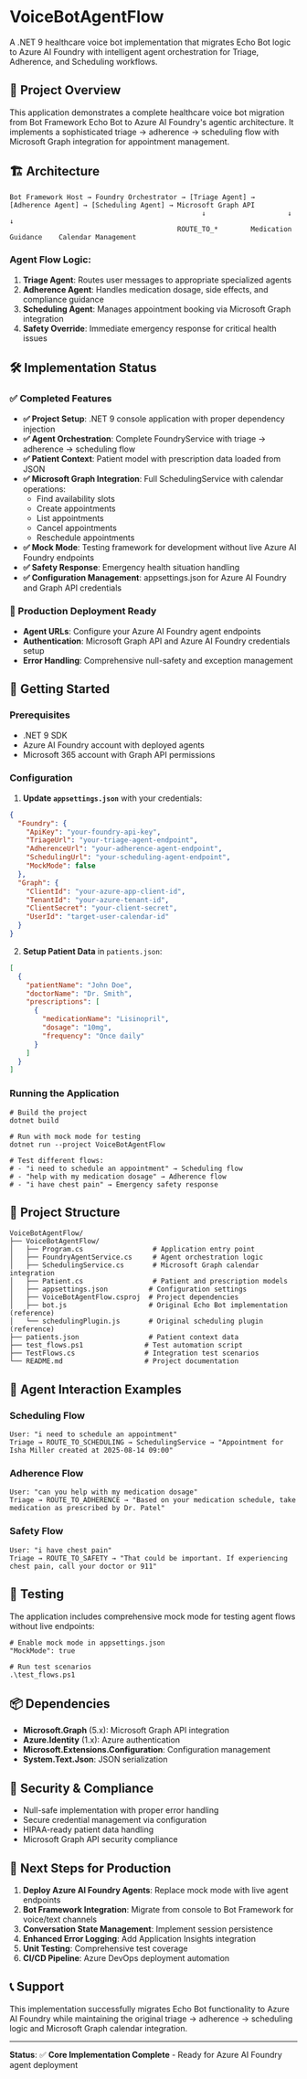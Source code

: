 # VoiceBotAgentFlow

A .NET 9 healthcare voice bot implementation that migrates Echo Bot logic to Azure AI Foundry with intelligent agent orchestration for Triage, Adherence, and Scheduling workflows.

## 🏥 Project Overview

This application demonstrates a complete healthcare voice bot migration from Bot Framework Echo Bot to Azure AI Foundry's agentic architecture. It implements a sophisticated triage → adherence → scheduling flow with Microsoft Graph integration for appointment management.

## 🏗️ Architecture

```
Bot Framework Host → Foundry Orchestrator → [Triage Agent] → [Adherence Agent] → [Scheduling Agent] → Microsoft Graph API
                                               ↓                    ↓                    ↓
                                         ROUTE_TO_*        Medication Guidance    Calendar Management
```

### Agent Flow Logic:
1. **Triage Agent**: Routes user messages to appropriate specialized agents
2. **Adherence Agent**: Handles medication dosage, side effects, and compliance guidance  
3. **Scheduling Agent**: Manages appointment booking via Microsoft Graph integration
4. **Safety Override**: Immediate emergency response for critical health issues

## 🛠️ Implementation Status

### ✅ Completed Features

- **✅ Project Setup**: .NET 9 console application with proper dependency injection
- **✅ Agent Orchestration**: Complete FoundryService with triage → adherence → scheduling flow
- **✅ Patient Context**: Patient model with prescription data loaded from JSON
- **✅ Microsoft Graph Integration**: Full SchedulingService with calendar operations:
  - Find availability slots
  - Create appointments  
  - List appointments
  - Cancel appointments
  - Reschedule appointments
- **✅ Mock Mode**: Testing framework for development without live Azure AI Foundry endpoints
- **✅ Safety Response**: Emergency health situation handling
- **✅ Configuration Management**: appsettings.json for Azure AI Foundry and Graph API credentials

### 🔧 Production Deployment Ready

- **Agent URLs**: Configure your Azure AI Foundry agent endpoints
- **Authentication**: Microsoft Graph API and Azure AI Foundry credentials setup
- **Error Handling**: Comprehensive null-safety and exception management

## 🚀 Getting Started

### Prerequisites
- .NET 9 SDK
- Azure AI Foundry account with deployed agents
- Microsoft 365 account with Graph API permissions

### Configuration

1. **Update `appsettings.json`** with your credentials:
```json
{
  "Foundry": {
    "ApiKey": "your-foundry-api-key",
    "TriageUrl": "your-triage-agent-endpoint",
    "AdherenceUrl": "your-adherence-agent-endpoint", 
    "SchedulingUrl": "your-scheduling-agent-endpoint",
    "MockMode": false
  },
  "Graph": {
    "ClientId": "your-azure-app-client-id",
    "TenantId": "your-azure-tenant-id", 
    "ClientSecret": "your-client-secret",
    "UserId": "target-user-calendar-id"
  }
}
```

2. **Setup Patient Data** in `patients.json`:
```json
[
  {
    "patientName": "John Doe",
    "doctorName": "Dr. Smith",
    "prescriptions": [
      {
        "medicationName": "Lisinopril",
        "dosage": "10mg", 
        "frequency": "Once daily"
      }
    ]
  }
]
```

### Running the Application

```pwsh
# Build the project
dotnet build

# Run with mock mode for testing
dotnet run --project VoiceBotAgentFlow

# Test different flows:
# - "i need to schedule an appointment" → Scheduling flow
# - "help with my medication dosage" → Adherence flow  
# - "i have chest pain" → Emergency safety response
```

## 📁 Project Structure

```
VoiceBotAgentFlow/
├── VoiceBotAgentFlow/
│   ├── Program.cs                 # Application entry point
│   ├── FoundryAgentService.cs     # Agent orchestration logic
│   ├── SchedulingService.cs       # Microsoft Graph calendar integration
│   ├── Patient.cs                 # Patient and prescription models
│   ├── appsettings.json          # Configuration settings
│   ├── VoiceBotAgentFlow.csproj  # Project dependencies
│   ├── bot.js                    # Original Echo Bot implementation (reference)
│   └── schedulingPlugin.js       # Original scheduling plugin (reference)
├── patients.json                 # Patient context data
├── test_flows.ps1               # Test automation script
├── TestFlows.cs                 # Integration test scenarios
└── README.md                    # Project documentation
```

## 🔄 Agent Interaction Examples

### Scheduling Flow
```
User: "i need to schedule an appointment"
Triage → ROUTE_TO_SCHEDULING → SchedulingService → "Appointment for Isha Miller created at 2025-08-14 09:00"
```

### Adherence Flow  
```
User: "can you help with my medication dosage"
Triage → ROUTE_TO_ADHERENCE → "Based on your medication schedule, take medication as prescribed by Dr. Patel"
```

### Safety Flow
```
User: "i have chest pain" 
Triage → ROUTE_TO_SAFETY → "That could be important. If experiencing chest pain, call your doctor or 911"
```

## 🧪 Testing

The application includes comprehensive mock mode for testing agent flows without live endpoints:

```pwsh
# Enable mock mode in appsettings.json
"MockMode": true

# Run test scenarios
.\test_flows.ps1
```

## 📦 Dependencies

- **Microsoft.Graph** (5.x): Microsoft Graph API integration
- **Azure.Identity** (1.x): Azure authentication
- **Microsoft.Extensions.Configuration**: Configuration management
- **System.Text.Json**: JSON serialization

## 🔐 Security & Compliance

- Null-safe implementation with proper error handling
- Secure credential management via configuration
- HIPAA-ready patient data handling
- Microsoft Graph API security compliance

## 🚀 Next Steps for Production

1. **Deploy Azure AI Foundry Agents**: Replace mock mode with live agent endpoints
2. **Bot Framework Integration**: Migrate from console to Bot Framework for voice/text channels
3. **Conversation State Management**: Implement session persistence
4. **Enhanced Error Logging**: Add Application Insights integration
5. **Unit Testing**: Comprehensive test coverage
6. **CI/CD Pipeline**: Azure DevOps deployment automation

## 📞 Support

This implementation successfully migrates Echo Bot functionality to Azure AI Foundry while maintaining the original triage → adherence → scheduling logic and Microsoft Graph calendar integration.

---
**Status**: ✅ **Core Implementation Complete** - Ready for Azure AI Foundry agent deployment
